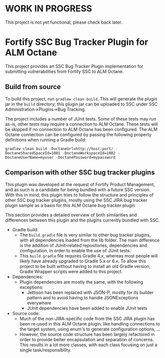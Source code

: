 # WORK IN PROGRESS

This project is not yet functional; please check back later.

# Fortify SSC Bug Tracker Plugin for ALM Octane

This project provides an SSC Bug Tracker Plugin implementation for submitting vulnerabilities 
from Fortify SSC to ALM Octane. 

## Build from source

To build this project, run `gradlew clean build`. This will generate the plugin jar in the `build`
directory; this plugin jar can be uploaded to SSC under SSC Administration->Plugins->Bug Tracking.

The project includes a number of JUnit tests. Some of these tests may run as-is, other tests may require
a connection to ALM Octane. These tests will be skipped if no connection to ALM Octane has been configured.
The ALM Octane connection can be configured by passing the following property definitions when running
a Gradle build:

`gradlew clean build -DoctaneUrl=http://host:port/ -DoctaneSharedSpaceId=1001 -DoctaneWorkspaceId=1002 -DoctaneUserName=myuser -DoctanePassword=mypassword`

## Comparison with other SSC bug tracker plugins

This plugin was developed at the request of Fortify Product Management, and as such is a candidate for
being bundled with a future SSC version. With this in mind, this plugin tries to follow the structure
and principles of other SSC bug tracker plugins, mostly using the SSC JIRA bug tracker plugin sample as 
a basis for this ALM Octane bug tracker plugin 

This section provides a detailed overview of both similarities and differences between this plugin and 
the plugins currently bundled with SSC.

* Gradle build:
    * The `build.gradle` file is very similar to other bug tracker plugins,
      with all dependencies loaded from the lib folder. The main difference
      is the addition of JUnit-related repositories, dependencies and 
      configuration, in order to enable the use of JUnit tests.
    * This `build.gradle` file requires Gradle 4.x, whereas most people will
      likely have already upgraded to Gradle 5.x or 6.x. To allow this project
      to be built without having to install an old Gradle version, Gradle 
      Wrapper scripts were added to this project.
* Dependencies:
    * Plugin dependencies are mostly the same, with the following exceptions:
         * Jettison has been replaced with JSON-P, mostly for its builder pattern
           and to avoid having to handle JSONExceptions everywhere
         * JUnit dependencies have been added to enable JUnit tests
* Source code:
    * Much of the non-JIRA-specific code from the SSC JIRA plugin has been re-used
      in this ALM Octane plugin, like handling connections to the target system, using
      enum's to generate configuration options, ... 
    * However, the source code structure has been largely refactored in order to 
      provide better encapsulation and separation of concerns. This results in a lot
      more classes, with each class focusing on just a single task/responsibility.  
      